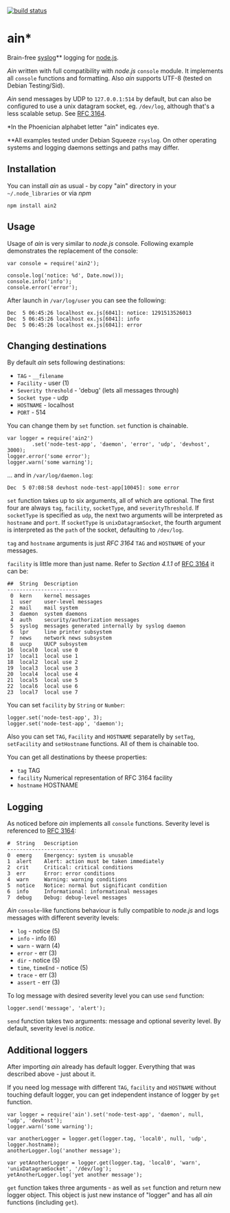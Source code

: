 [![build status](https://secure.travis-ci.org/papandreou/ain.png)](http://travis-ci.org/papandreou/ain)
# ain*


Brain-free [syslog](http://en.wikipedia.org/wiki/Syslog)** logging for
[node.js](http://nodejs.org).

*Ain* written with full compatibility with *node.js* `console` module. It
implements all `console` functions and formatting. Also *ain* supports UTF-8
(tested on Debian Testing/Sid).

*Ain* send messages by UDP to `127.0.0.1:514` by default, but can also be
configured to use a unix datagram socket, eg. `/dev/log`, although that's
a less scalable setup. See [RFC 3164](http://www.faqs.org/rfcs/rfc3164.html).

*In the Phoenician alphabet letter "ain" indicates eye.

**All examples tested under Debian Squeeze `rsyslog`. On other operating
systems and logging daemons settings and paths may differ.

## Installation

You can install *ain* as usual - by copy "ain" directory in your
`~/.node_libraries` or via *npm*

    npm install ain2

## Usage

Usage of *ain* is very similar to *node.js* console. Following example
demonstrates the replacement of the console:

    var console = require('ain2');

    console.log('notice: %d', Date.now());
    console.info('info');
    console.error('error');

After launch in `/var/log/user` you can see the following:

    Dec  5 06:45:26 localhost ex.js[6041]: notice: 1291513526013
    Dec  5 06:45:26 localhost ex.js[6041]: info
    Dec  5 06:45:26 localhost ex.js[6041]: error

## Changing destinations

By default *ain* sets following destinations:

* `TAG` - `__filename`
* `Facility` - user (1)
* `Severity threshold` - 'debug' (lets all messages through)
* `Socket type` - udp
* `HOSTNAME` - localhost
* `PORT` - 514

You can change them by `set` function. `set` function is chainable.

    var logger = require('ain2')
            .set('node-test-app', 'daemon', 'error', 'udp', 'devhost', 3000);
    logger.error('some error');
    logger.warn('some warning');

... and in `/var/log/daemon.log`:

    Dec  5 07:08:58 devhost node-test-app[10045]: some error

`set` function takes up to six arguments, all of which are
optional. The first four are always `tag`, `facility`,
`socketType`, and `severityThreshold`. If `socketType` is specified
as `udp`, the next two arguments will be interpreted as `hostname`
and `port`.  If `socketType` is `unixDatagramSocket`, the fourth argument is
interpreted as the `path` of the socket, defaulting to `/dev/log`.

`tag` and `hostname` arguments is just *RFC 3164* `TAG` and `HOSTNAME` of
your messages.

`facility` is little more than just name. Refer to *Section 4.1.1* of
[RFC 3164](http://www.faqs.org/rfcs/rfc3164.html) it can be:

    ##  String  Description
    -----------------------
     0  kern    kernel messages
     1  user    user-level messages
     2  mail    mail system
     3  daemon  system daemons
     4  auth    security/authorization messages
     5  syslog  messages generated internally by syslog daemon
     6  lpr     line printer subsystem
     7  news    network news subsystem
     8  uucp    UUCP subsystem
    16  local0  local use 0
    17  local1  local use 1
    18  local2  local use 2
    19  local3  local use 3
    20  local4  local use 4
    21  local5  local use 5
    22  local6  local use 6
    23  local7  local use 7

You can set `facility` by `String` or `Number`:

    logger.set('node-test-app', 3);
    logger.set('node-test-app', 'daemon');

Also you can set `TAG`, `Facility` and `HOSTNAME` separatelly by `setTag`,
`setFacility` and `setHostname` functions. All of them is chainable too.

You can get all destinations by theese properties:

* `tag` TAG
* `facility` Numerical representation of RFC 3164 facility
* `hostname` HOSTNAME

## Logging

As noticed before *ain* implements all `console` functions. Severity level is
referenced to [RFC 3164](http://www.faqs.org/rfcs/rfc3164.html):

    #  String   Description
    -----------------------
    0  emerg    Emergency: system is unusable
    1  alert    Alert: action must be taken immediately
    2  crit     Critical: critical conditions
    3  err      Error: error conditions
    4  warn     Warning: warning conditions
    5  notice   Notice: normal but significant condition
    6  info     Informational: informational messages
    7  debug    Debug: debug-level messages

*Ain* `console`-like functions behaviour is fully compatible to *node.js* and
logs messages with different severity levels:

* `log` - notice (5)
* `info` - info (6)
* `warn` - warn (4)
* `error` - err (3)
* `dir` - notice (5)
* `time`, `timeEnd` - notice (5)
* `trace` - err (3)
* `assert` - err (3)

To log message with desired severity level you can use `send` function:

    logger.send('message', 'alert');

`send` function takes two arguments: message and optional severity level. By
default, severity level is *notice*.

## Additional loggers

After importing *ain* already has default logger. Everything that was
described above - just about it.

If you need log message with different `TAG`, `facility` and `HOSTNAME`
without touching default logger, you can get independent instance of logger
by `get` function.

    var logger = require('ain').set('node-test-app', 'daemon', null, 'udp', 'devhost');
    logger.warn('some warning');

    var anotherLogger = logger.get(logger.tag, 'local0', null, 'udp', logger.hostname);
    anotherLogger.log('another message');

    var yetAnotherLogger = logger.get(logger.tag, 'local0', 'warn', 'unixDatagramSocket', '/dev/log');
    yetAnotherLogger.log('yet another message');

`get` function takes three arguments - as well as `set` function and return
new logger object. This object is just new instance of "logger" and has all
*ain* functions (including `get`).
